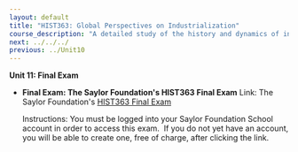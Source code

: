```yaml
---
layout: default
title: "HIST363: Global Perspectives on Industrialization"
course_description: "A detailed study of the history and dynamics of industrialization, with particular emphasis on its global nature and its economic, social, and environmental effects from ancient times to the present."
next: ../../../
previous: ../Unit10
---
```

**Unit 11: Final Exam** <span id="11"></span> 
-   **Final Exam: The Saylor Foundation's HIST363 Final Exam**
    Link: The Saylor Foundation's [HIST363 Final
    Exam](http://school.saylor.org/mod/quiz/view.php?id=127)  
      
     Instructions: You must be logged into your Saylor Foundation School
    account in order to access this <span class="il">exam</span>.  If
    you do not yet have an account, you will be able to create one, free
    of charge, after clicking the link.


